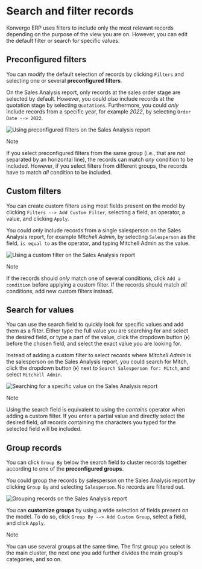 # Search and filter records

Konvergo ERP uses filters to include only the most relevant records depending on
the purpose of the view you are on. However, you can edit the default
filter or search for specific values.

## Preconfigured filters

You can modify the default selection of records by clicking `Filters`
and selecting one or several **preconfigured filters**.

<div class="example">

On the Sales Analysis report, only records at the sales order stage are
selected by default. However, you could *also* include records at the
quotation stage by selecting `Quotations`. Furthermore, you could *only*
include records from a specific year, for example *2022*, by selecting
`Order Date --> 2022`.

<img src="search/preconfigured-filters.png" class="align-center"
alt="Using preconfigured filters on the Sales Analysis report" />

</div>

> [!NOTE]
> If you select preconfigured filters from the same group (i.e., that
> are *not* separated by an horizontal line), the records can match
> *any* condition to be included. However, if you select filters from
> different groups, the records have to match *all* condition to be
> included.

## Custom filters

You can create custom filters using most fields present on the model by
clicking `Filters --> Add Custom Filter`, selecting a field, an
operator, a value, and clicking `Apply`.

<div class="example">

You could *only* include records from a single salesperson on the Sales
Analysis report, for example *Mitchell Admin*, by selecting
`Salesperson` as the field, `is equal
to` as the operator, and typing <span class="title-ref">Mitchell
Admin</span> as the value.

<img src="search/custom-filter.png" class="align-center"
alt="Using a custom filter on the Sales Analysis report" />

</div>

> [!NOTE]
> If the records should *only* match one of several conditions, click
> `Add a condition` before applying a custom filter. If the records
> should match *all* conditions, add new custom filters instead.

## Search for values

You can use the search field to quickly look for specific values and add
them as a filter. Either type the full value you are searching for and
select the desired field, or type a part of the value, click the
dropdown button (`⏵`) before the chosen field, and select the exact
value you are looking for.

<div class="example">

Instead of adding a custom filter to select records where *Mitchell
Admin* is the salesperson on the Sales Analysis report, you could search
for <span class="title-ref">Mitch</span>, click the dropdown button
(`⏵`) next to `Search Salesperson for: Mitch`, and select
`Mitchell Admin`.

<img src="search/search-values.png" class="align-center"
alt="Searching for a specific value on the Sales Analysis report" />

</div>

> [!NOTE]
> Using the search field is equivalent to using the *contains* operator
> when adding a custom filter. If you enter a partial value and directly
> select the desired field, *all* records containing the characters you
> typed for the selected field will be included.

## Group records

You can click `Group By` below the search field to cluster records
together according to one of the **preconfigured groups**.

<div class="example">

You could group the records by salesperson on the Sales Analysis report
by clicking `Group By` and selecting `Salesperson`. No records are
filtered out.

<img src="search/group.png" class="align-center"
alt="Grouping records on the Sales Analysis report" />

</div>

You can **customize groups** by using a wide selection of fields present
on the model. To do so, click `Group By --> Add Custom Group`, select a
field, and click `Apply`.

> [!NOTE]
> You can use several groups at the same time. The first group you
> select is the main cluster, the next one you add further divides the
> main group's categories, and so on.
